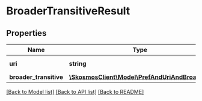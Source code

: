 # BroaderTransitiveResult

## Properties
Name | Type | Description | Notes
------------ | ------------- | ------------- | -------------
**uri** | **string** | URI of the concept | 
**broader_transitive** | [**\SkosmosClient\Model\PrefAndUriAndBroader[]**](PrefAndUriAndBroader.md) |  | 

[[Back to Model list]](../README.md#documentation-for-models) [[Back to API list]](../README.md#documentation-for-api-endpoints) [[Back to README]](../README.md)


